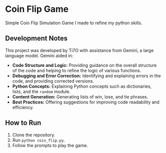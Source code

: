 # Coin Flip Game

Simple Coin Flip Simulation Game I made to refine my python skills.

## Development Notes

This project was developed by Ti7O with assistance from Gemini, a large language model. Gemini aided in:

* **Code Structure and Logic:** Providing guidance on the overall structure of the code and helping to refine the logic of various functions.
* **Debugging and Error Correction:** Identifying and explaining errors in the code, and providing corrected versions.
* **Python Concepts:** Explaining Python concepts such as dictionaries, lists, and the `random` module.
* **Content Generation:** Generating lists of win, lose, and tie phrases.
* **Best Practices:** Offering suggestions for improving code readability and efficiency.

## How to Run

1.  Clone the repository.
2.  Run `python coin_flip.py`.
3.  Follow the prompts to play the game.
